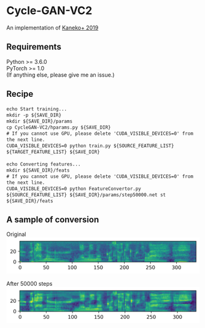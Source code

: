 # Cycle-GAN-VC2
An implementation of [Kaneko+ 2019](http://www.kecl.ntt.co.jp/people/kaneko.takuhiro/projects/cyclegan-vc2/index.html)

## Requirements
Python >= 3.6.0  
PyTorch >= 1.0  
(If anything else, please give me an issue.)

## Recipe
```
echo Start training...
mkdir -p ${SAVE_DIR}
mkdir ${SAVE_DIR}/params
cp CycleGAN-VC2/hparams.py ${SAVE_DIR}
# If you cannot use GPU, please delete 'CUDA_VISIBLE_DEVICES=0' from the next line.
CUDA_VISIBLE_DEVICES=0 python train.py ${SOURCE_FEATURE_LIST} ${TARGET_FEATURE_LIST} ${SAVE_DIR}

echo Converting features...
mkdir ${SAVE_DIR}/feats
# If you cannot use GPU, please delete 'CUDA_VISIBLE_DEVICES=0' from the next line.
CUDA_VISIBLE_DEVICES=0 python FeatureConvertor.py ${SOURCE_FEATURE_LIST} ${SAVE_DIR}/params/step50000.net st ${SAVE_DIR}/feats
```

## A sample of conversion
Original
![orig](img/orig.png)

After 50000 steps
![s50000](img/step50000.png)
